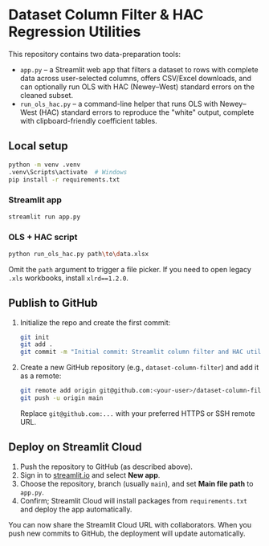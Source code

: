 # Dataset Column Filter & HAC Regression Utilities

This repository contains two data-preparation tools:

- `app.py` – a Streamlit web app that filters a dataset to rows with complete data across user-selected columns, offers CSV/Excel downloads, and can optionally run OLS with HAC (Newey–West) standard errors on the cleaned subset.
- `run_ols_hac.py` – a command-line helper that runs OLS with Newey–West (HAC) standard errors to reproduce the "white" output, complete with clipboard-friendly coefficient tables.

## Local setup

```bash
python -m venv .venv
.venv\Scripts\activate  # Windows
pip install -r requirements.txt
```

### Streamlit app

```bash
streamlit run app.py
```

### OLS + HAC script

```bash
python run_ols_hac.py path\to\data.xlsx
```

Omit the `path` argument to trigger a file picker. If you need to open legacy `.xls` workbooks, install `xlrd==1.2.0`.

## Publish to GitHub

1. Initialize the repo and create the first commit:

   ```bash
   git init
   git add .
   git commit -m "Initial commit: Streamlit column filter and HAC utility"
   ```

2. Create a new GitHub repository (e.g., `dataset-column-filter`) and add it as a remote:

   ```bash
   git remote add origin git@github.com:<your-user>/dataset-column-filter.git
   git push -u origin main
   ```

   Replace `git@github.com:...` with your preferred HTTPS or SSH remote URL.

## Deploy on Streamlit Cloud

1. Push the repository to GitHub (as described above).
2. Sign in to [streamlit.io](https://streamlit.io/cloud) and select **New app**.
3. Choose the repository, branch (usually `main`), and set **Main file path** to `app.py`.
4. Confirm; Streamlit Cloud will install packages from `requirements.txt` and deploy the app automatically.

You can now share the Streamlit Cloud URL with collaborators. When you push new commits to GitHub, the deployment will update automatically.
